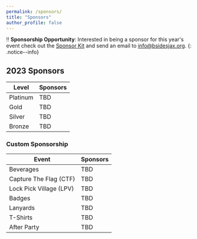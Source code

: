 ```yaml
---
permalink: /sponsors/
title: "Sponsors"
author_profile: false
---
```


:bangbang: **Sponsorship Opportunity**:
Interested in being a sponsor for this year's event check out the [Sponsor Kit](/assets/files/BSides_Jax_2023_Sponsor_Kit.pdf) and send an email to [info@bsidesjax.org](mailto:info@bsidesjax.org).
{: .notice--info}

## 2023 Sponsors

| Level       | Sponsors |
| ----------- | -------- |
| Platinum    | TBD      |
| Gold        | TBD      |
| Silver      | TBD      |
| Bronze      | TBD      |

### Custom Sponsorship

| Event       | Sponsors |
| ----------- | -------- |
| Beverages | TBD |
| Capture The Flag (CTF) | TBD |
| Lock Pick Village (LPV) | TBD |
| Badges | TBD |
| Lanyards | TBD |
| T-Shirts | TBD |
| After Party | TBD |
